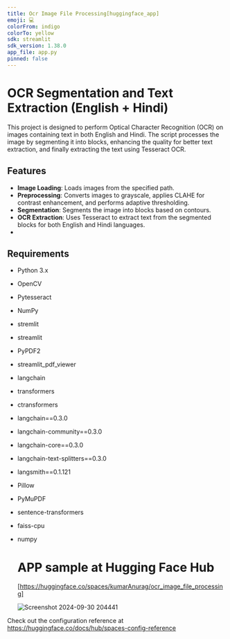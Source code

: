 ```yaml
---
title: Ocr Image File Processing[huggingface_app]
emoji: 💻
colorFrom: indigo
colorTo: yellow
sdk: streamlit
sdk_version: 1.38.0
app_file: app.py
pinned: false
---
```



# OCR Segmentation and Text Extraction (English + Hindi)
This project is designed to perform Optical Character Recognition (OCR) on images containing text in both English and Hindi. The script processes the image by segmenting it into blocks, enhancing the quality for better text extraction, and finally extracting the text using Tesseract OCR.


## Features
- **Image Loading**: Loads images from the specified path.
- **Preprocessing**: Converts images to grayscale, applies CLAHE for contrast enhancement, and performs adaptive thresholding.
- **Segmentation**: Segments the image into blocks based on contours.
- **OCR Extraction**: Uses Tesseract to extract text from the segmented blocks for both English and Hindi languages.
- 

## Requirements
- Python 3.x
- OpenCV
- Pytesseract
- NumPy
- stremlit
- streamlit
- PyPDF2
- streamlit_pdf_viewer
- langchain
- transformers
- ctransformers
- langchain==0.3.0
- langchain-community==0.3.0
- langchain-core==0.3.0
- langchain-text-splitters==0.3.0
- langsmith==0.1.121
- Pillow
- PyMuPDF
- sentence-transformers
- faiss-cpu
- numpy

  # APP sample at Hugging Face Hub
  [https://huggingface.co/spaces/kumarAnurag/ocr_image_file_processing]
  
  ![Screenshot 2024-09-30 204441](https://github.com/user-attachments/assets/726f762a-342c-4bf8-af18-ad9cde9be204)


Check out the configuration reference at https://huggingface.co/docs/hub/spaces-config-reference
